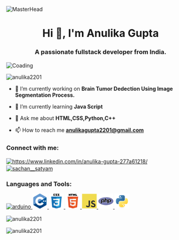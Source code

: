 ![MasterHead](https://repository-images.githubusercontent.com/588181932/e36ec678-7984-4cdd-8e4c-a3932772ff8e)
<h1 align="center">Hi 👋, I'm Anulika Gupta</h1>
<h3 align="center">A passionate fullstack developer from India.</h3>
<img align="center"src="https://camo.githubusercontent.com/4a686e6ca34f1a556bf886c23d95986d0b8bc1e9b9472b149b32a1aa77e20673/68747470733a2f2f63646e2e6472696262626c652e636f6d2f75736572732f343035353439342f73637265656e73686f74732f31353231353735362f6c6f747469652d3030305f315f312e676966" alt="Coading"width="900" height"100">


<p align="left"> <img src="https://komarev.com/ghpvc/?username=anulika2201&label=Profile%20views&color=0e75b6&style=flat" alt="anulika2201" /> </p>

- 🔭 I’m currently working on **Brain Tumor Dedection Using Image Segmentation Process.**

- 🌱 I’m currently learning **Java Script**

- 💬 Ask me about **HTML,CSS,Python,C++**

- 📫 How to reach me **anulikagupta2201@gmail.com**

<h3 align="left">Connect with me:</h3>
<p align="left">
<a href="https://linkedin.com/in/https://www.linkedin.com/in/anulika-gupta-277a61218/" target="blank"><img align="center" src="https://raw.githubusercontent.com/rahuldkjain/github-profile-readme-generator/master/src/images/icons/Social/linked-in-alt.svg" alt="https://www.linkedin.com/in/anulika-gupta-277a61218/" height="30" width="40" /></a>
<a href="https://www.leetcode.com/sachan__satyam" target="blank"><img align="center" src="https://raw.githubusercontent.com/rahuldkjain/github-profile-readme-generator/master/src/images/icons/Social/leet-code.svg" alt="sachan__satyam" height="30" width="40" /></a>
</p>

<h3 align="left">Languages and Tools:</h3>
<p align="left"> <a href="https://www.arduino.cc/" target="_blank" rel="noreferrer"> <img src="https://cdn.worldvectorlogo.com/logos/arduino-1.svg" alt="arduino" width="40" height="40"/> </a> <a href="https://www.w3schools.com/cpp/" target="_blank" rel="noreferrer"> <img src="https://raw.githubusercontent.com/devicons/devicon/master/icons/cplusplus/cplusplus-original.svg" alt="cplusplus" width="40" height="40"/> </a> <a href="https://www.w3schools.com/css/" target="_blank" rel="noreferrer"> <img src="https://raw.githubusercontent.com/devicons/devicon/master/icons/css3/css3-original-wordmark.svg" alt="css3" width="40" height="40"/> </a> <a href="https://www.w3.org/html/" target="_blank" rel="noreferrer"> <img src="https://raw.githubusercontent.com/devicons/devicon/master/icons/html5/html5-original-wordmark.svg" alt="html5" width="40" height="40"/> </a> <a href="https://developer.mozilla.org/en-US/docs/Web/JavaScript" target="_blank" rel="noreferrer"> <img src="https://raw.githubusercontent.com/devicons/devicon/master/icons/javascript/javascript-original.svg" alt="javascript" width="40" height="40"/> </a> <a href="https://www.php.net" target="_blank" rel="noreferrer"> <img src="https://raw.githubusercontent.com/devicons/devicon/master/icons/php/php-original.svg" alt="php" width="40" height="40"/> </a> <a href="https://www.python.org" target="_blank" rel="noreferrer"> <img src="https://raw.githubusercontent.com/devicons/devicon/master/icons/python/python-original.svg" alt="python" width="40" height="40"/> </a> </p>

<p><img align="center" src="https://github-readme-stats.vercel.app/api/top-langs?username=anulika2201&show_icons=true&locale=en&layout=compact" alt="anulika2201" /></p>

<p><img align="center" src="https://github-readme-streak-stats.herokuapp.com/?user=anulika2201&" alt="anulika2201" /></p>

